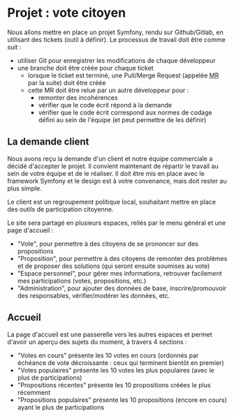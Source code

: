 # Projet : vote citoyen

Nous allons mettre en place un projet Symfony, rendu sur Github/Gitlab, en utilisant des tickets (outil à définir). Le processus de travail doit être comme suit : 
- utiliser Git pour enregistrer les modifications de chaque développeur
- une branche doit être créée pour chaque ticket
  - lorsque le ticket est terminé, une Pull/Merge Request (appelée <abbr title="Pull/Merge Request">MR</abbr> par la suite) doit être créée
  - cette MR doit être relue par un autre développeur pour :
    - remonter des incohérences
    - vérifier que le code écrit répond à la demande
    - vérifier que le code écrit correspond aux normes de codage défini au sein de l'équipe (et peut permettre de les définir)

## La demande client

Nous avons reçu la demande d'un client et notre équipe commerciale a décidé d'accepter le projet. Il convient maintenant de répartir le travail au sein de votre équipe et de le réaliser. Il doit être mis en place avec le framework Symfony et le design est à votre convenance, mais doit rester au plus simple.

Le client est un regroupement politique local, souhaitant mettre en place des outils de participation citoyenne.

Le site sera partagé en plusieurs espaces, reliés par le menu général et une page d'accueil :

- "Vote", pour permettre à des citoyens de se prononcer sur des propositions
- "Proposition", pour permettre à des citoyens de remonter des problèmes et de proposer des solutions (qui seront ensuite soumises au vote)
- "Espace personnel", pour gérer mes informations, retrouver facilement mes participations (votes, propositions, etc.)
- "Administration", pour ajouter des données de base, inscrire/promouvoir des responsables, vérifier/modérer les données, etc.


## Accueil

La page d'accueil est une passerelle vers les autres espaces et permet d'avoir un aperçu des sujets du moment, à travers 4 sections :
- "Votes en cours" présente les 10 votes en cours (ordonnés par échéance de vote décroissante : ceux qui terminent bientôt en premier)
- "Votes populaires" présente les 10 votes les plus populaires (avec le plus de participations)
- "Propositions récentes" présente les 10 propositions créées le plus récemment
- "Propositions populaires" présente les 10 propositions (encore en cours) ayant le plus de participations

